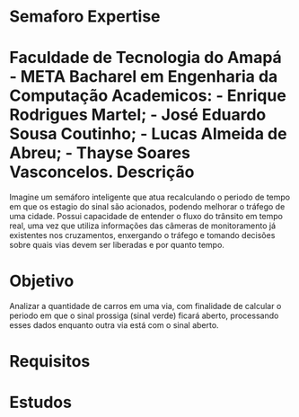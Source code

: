 # Semaforo Expertise
Faculdade de Tecnologia do Amapá - META
Bacharel em Engenharia da Computação
Academicos:
	- Enrique Rodrigues Martel;
	- José Eduardo Sousa Coutinho;
	- Lucas Almeida de Abreu;
	- Thayse Soares Vasconcelos.
Descrição
===============
Imagine um semáforo inteligente que atua recalculando o periodo de tempo em que os estagio do sinal são acionados, podendo melhorar o tráfego de uma cidade. 
Possui capacidade de entender o fluxo do trânsito em tempo real, uma vez que utiliza informações das câmeras de monitoramento já existentes nos cruzamentos, enxergando o tráfego e tomando decisões sobre quais vias devem ser liberadas e por quanto tempo.

Objetivo
===============
Analizar a quantidade de carros em uma via, com finalidade de calcular o periodo em que o sinal prossiga (sinal verde) ficará aberto, processando esses dados enquanto outra via está com o sinal aberto.

Requisitos
===============


Estudos
===============